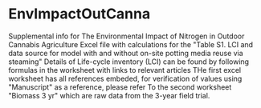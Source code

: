 # EnvImpactOutCanna
Supplemental info for The Environmental Impact of Nitrogen in Outdoor Cannabis Agriculture
Excel file with calculations for the "Table S1. LCI and data source for model with and without on-site potting media reuse via steaming"
Details of Life-cycle inventory (LCI) can be found by following formulas in the worksheet with links to relevant articles
THe first excel worksheet has all references embeded, for verification of values using "Manuscript" as a reference, please refer 
To the second worksheet "Biomass 3 yr" which are raw data from the 3-year field trial.

